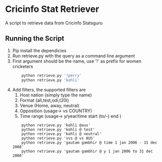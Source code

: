 # Cricinfo Stat Retriever
A script to retrieve data from Cricinfo Statsguru
## Running the Script
1. Pip install the dependicies
2. Run retrieve.py with the query as a command line argument
3. First argument should be the name, use '!' as prefix for women cricketers
    ``` bash
        python retrieve.py '!perry'
        python retrieve.py 'kohli'
    ```
4. Add filters, the supported filters are 
    1. Host nation (simply type the name) 
    2. Format (all,test,odi,t20i) 
    3. Venue (Home, away, neutral) 
    4. Opposition (usage-> vs COUNTRY)
    5. Time range (usage-> y/year/time start (to/-) end ) 
    ```
        python retrieve.py 'kohli @aus'
        python retrieve.py 'kohli @ test'
        python retrieve.py 'kohli @ neutral'
        python retrieve.py 'vvs @ vs AUS'
        python retrieve.py 'gautam gambhir @ time 1 jan 2006 - 31 dec 2008'
        python retrieve.py 'gautam gambhir @ y 1 jan 2006 to 31 dec 2008'
    ```
